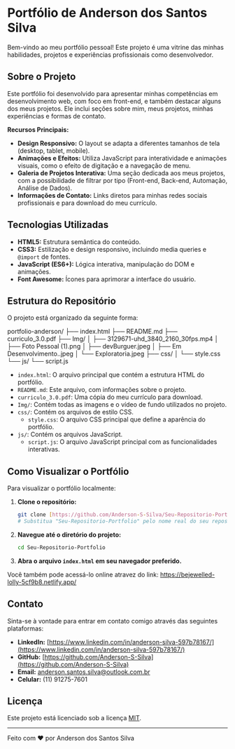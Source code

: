 # Portfólio de Anderson dos Santos Silva

Bem-vindo ao meu portfólio pessoal! Este projeto é uma vitrine das minhas habilidades, projetos e experiências profissionais como desenvolvedor.

## Sobre o Projeto

Este portfólio foi desenvolvido para apresentar minhas competências em desenvolvimento web, com foco em front-end, e também destacar alguns dos meus projetos. Ele inclui seções sobre mim, meus projetos, minhas experiências e formas de contato.

**Recursos Principais:**

* **Design Responsivo:** O layout se adapta a diferentes tamanhos de tela (desktop, tablet, mobile).
* **Animações e Efeitos:** Utiliza JavaScript para interatividade e animações visuais, como o efeito de digitação e a navegação de menu.
* **Galeria de Projetos Interativa:** Uma seção dedicada aos meus projetos, com a possibilidade de filtrar por tipo (Front-end, Back-end, Automação, Análise de Dados).
* **Informações de Contato:** Links diretos para minhas redes sociais profissionais e para download do meu currículo.

## Tecnologias Utilizadas

* **HTML5:** Estrutura semântica do conteúdo.
* **CSS3:** Estilização e design responsivo, incluindo media queries e `@import` de fontes.
* **JavaScript (ES6+):** Lógica interativa, manipulação do DOM e animações.
* **Font Awesome:** Ícones para aprimorar a interface do usuário.

## Estrutura do Repositório

O projeto está organizado da seguinte forma:

portfolio-anderson/
├── index.html
├── README.md
├── curriculo_3.0.pdf
├── Img/
│   ├── 3129671-uhd_3840_2160_30fps.mp4
│   ├── Foto Pessoal (1).png
│   ├── devBurguer.jpeg
│   ├── Em Desenvolvimento..jpeg
│   └── Exploratoria.jpeg
├── css/
│   └── style.css
└── js/
└── script.js


* `index.html`: O arquivo principal que contém a estrutura HTML do portfólio.
* `README.md`: Este arquivo, com informações sobre o projeto.
* `curriculo_3.0.pdf`: Uma cópia do meu currículo para download.
* `Img/`: Contém todas as imagens e o vídeo de fundo utilizados no projeto.
* `css/`: Contém os arquivos de estilo CSS.
    * `style.css`: O arquivo CSS principal que define a aparência do portfólio.
* `js/`: Contém os arquivos JavaScript.
    * `script.js`: O arquivo JavaScript principal com as funcionalidades interativas.

## Como Visualizar o Portfólio

Para visualizar o portfólio localmente:

1.  **Clone o repositório:**
    ```bash
    git clone [https://github.com/Anderson-S-Silva/Seu-Repositorio-Portfolio.git](https://github.com/Anderson-S-Silva/Seu-Repositorio-Portfolio.git)
    # Substitua "Seu-Repositorio-Portfolio" pelo nome real do seu repositório
    ```
2.  **Navegue até o diretório do projeto:**
    ```bash
    cd Seu-Repositorio-Portfolio
    ```
3.  **Abra o arquivo `index.html` em seu navegador preferido.**

Você também pode acessá-lo online atravez do link: https://bejewelled-lolly-5cf9b8.netlify.app/

## Contato

Sinta-se à vontade para entrar em contato comigo através das seguintes plataformas:

* **LinkedIn:** [https://www.linkedin.com/in/anderson-silva-597b78167/](https://www.linkedin.com/in/anderson-silva-597b78167/)
* **GitHub:** [https://github.com/Anderson-S-Silva](https://github.com/Anderson-S-Silva)
* **Email:** anderson.santos.silva@outlook.com.br
* **Celular:** (11) 91275-7601

## Licença

Este projeto está licenciado sob a licença [MIT](https://opensource.org/licenses/MIT).

---

Feito com ❤️ por Anderson dos Santos Silva
